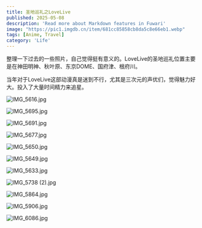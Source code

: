 ```yaml
---
title: 圣地巡礼之LoveLive
published: 2025-05-08
description: 'Read more about Markdown features in Fuwari'
image: "https://pic1.imgdb.cn/item/681cc85858cb8da5c8e66eb1.webp"
tags: [Anime, Travel]
category: 'Life'
---
```

整理一下过去的一些照片，自己觉得挺有意义的。LoveLive的圣地巡礼位置主要是在神田明神、秋叶原、东京DOME、国府津、根府川。

当年对于LoveLive这部动漫真是迷到不行，尤其是三次元的声优们，觉得魅力好大。投入了大量时间精力来追星。

![IMG_5616.jpg](https://img.ksmoe.eu.org/v2/eAmKUIN.jpeg)

![IMG_5695.jpg](https://img.ksmoe.eu.org/v2/Esx6e71.jpeg)

![IMG_5691.jpg](https://img.ksmoe.eu.org/v2/2ToZlKC.jpeg)

![IMG_5677.jpg](https://img.ksmoe.eu.org/v2/Le6FrBN.jpeg)

![IMG_5650.jpg](https://img.ksmoe.eu.org/v2/LVTajcu.jpeg)

![IMG_5649.jpg](https://img.ksmoe.eu.org/v2/nA98VAi.jpeg)

![IMG_5633.jpg](https://img.ksmoe.eu.org/v2/WtvDvQc.jpeg)

![IMG_5738 (2).jpg](https://img.ksmoe.eu.org/v2/SIq144T.jpeg)

![IMG_5864.jpg](https://img.ksmoe.eu.org/v2/2osBpqk.jpeg)

![IMG_5906.jpg](https://img.ksmoe.eu.org/v2/oIhEq9H.jpeg)

![IMG_6086.jpg](https://img.ksmoe.eu.org/v2/YDLwp4X.jpeg)

